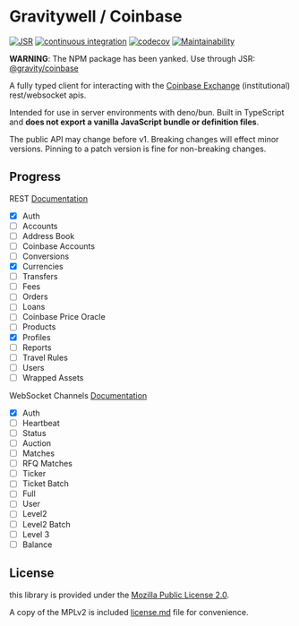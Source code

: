 # Gravitywell / Coinbase

[![JSR](https://jsr.io/badges/@gravity/coinbase)](https://jsr.io/@gravity/coinbase)
[![continuous integration](https://github.com/gravitywellco/coinbase/actions/workflows/continuous-integration.yml/badge.svg)](https://github.com/gravitywellco/coinbase/actions/workflows/continuous-integration.yml)
[![codecov](https://codecov.io/gh/gravitywellco/coinbase/graph/badge.svg?token=5B0P33NTE0)](https://codecov.io/gh/gravitywellco/coinbase)
[![Maintainability](https://api.codeclimate.com/v1/badges/a939968d38d9b125f678/maintainability)](https://codeclimate.com/github/gravitywellco/coinbase/maintainability)

**WARNING**: The NPM package has been yanked. Use through JSR:
[@gravity/coinbase](https://jsr.io/@gravity/coinbase)

A fully typed client for interacting with the
[Coinbase Exchange](https://www.coinbase.com/developer-platform/products/exchange-api)
(institutional) rest/websocket apis.

Intended for use in server environments with deno/bun. Built in TypeScript and **does not export a
vanilla JavaScript bundle or definition files**.

The public API may change before v1. Breaking changes will effect minor versions. Pinning to a patch
version is fine for non-breaking changes.

## Progress

REST [Documentation](https://docs.cdp.coinbase.com/exchange/reference/)

- [x] Auth
- [ ] Accounts
- [ ] Address Book
- [ ] Coinbase Accounts
- [ ] Conversions
- [x] Currencies
- [ ] Transfers
- [ ] Fees
- [ ] Orders
- [ ] Loans
- [ ] Coinbase Price Oracle
- [ ] Products
- [x] Profiles
- [ ] Reports
- [ ] Travel Rules
- [ ] Users
- [ ] Wrapped Assets

WebSocket Channels [Documentation](https://docs.cdp.coinbase.com/exchange/docs/websocket-channels/)

- [x] Auth
- [ ] Heartbeat
- [ ] Status
- [ ] Auction
- [ ] Matches
- [ ] RFQ Matches
- [ ] Ticker
- [ ] Ticket Batch
- [ ] Full
- [ ] User
- [ ] Level2
- [ ] Level2 Batch
- [ ] Level 3
- [ ] Balance

## License

this library is provided under the [Mozilla Public License 2.0](https://mozilla.org/MPL/2.0/).

A copy of the MPLv2 is included [license.md](/license.md) file for convenience.
